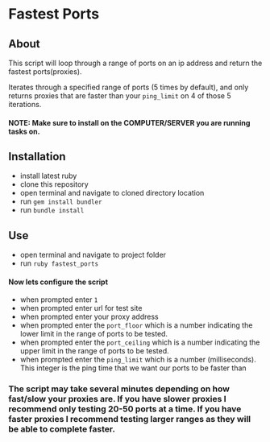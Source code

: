 # Fastest Ports

## About

This script will loop through a range of ports on an ip address and return the fastest ports(proxies).

Iterates through a specified range of ports (5 times by default), and only returns proxies that are faster than your `ping_limit` on 4 of those 5 iterations.

#### NOTE: Make sure to install on the COMPUTER/SERVER you are running tasks on.

## Installation
- install latest ruby
- clone this repository
- open terminal and navigate to cloned directory location
- run `gem install bundler`
- run `bundle install`

## Use
- open terminal and navigate to project folder
- run `ruby fastest_ports`

#### Now lets configure the script

- when prompted enter `1`
- when prompted enter url for test site
- when prompted enter your proxy address
- when prompted enter the `port_floor` which is a number indicating the lower limit in the range of ports to be tested.
- when prompted enter the `port_ceiling` which is a number indicating the upper limit in the range of ports to be tested.
- when prompted enter the `ping_limit` which is a number (milliseconds). This integer is the ping time that we want our ports to be faster than

### The script may take several minutes depending on how fast/slow your proxies are. If you have slower proxies I recommend only testing 20-50 ports at a time. If you have faster proxies I recommend testing larger ranges as they will be able to complete faster.  